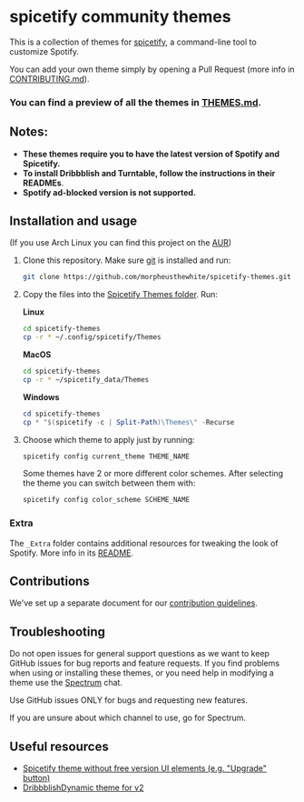# spicetify community themes

This is a collection of themes for [spicetify](https://github.com/khanhas/spicetify-cli), a command-line tool to customize Spotify.

You can add your own theme simply by opening a Pull Request (more info in [CONTRIBUTING.md](./CONTRIBUTING.md)).

### **You can find a preview of all the themes in [THEMES.md](./THEMES.md).**

## Notes:

*   **These themes require you to have the latest version of Spotify and Spicetify.**
*   **To install Dribbblish and Turntable, follow the instructions in their READMEs**.
*   **Spotify ad-blocked version is not supported.**

## Installation and usage

(If you use Arch Linux you can find this project on the [AUR](https://aur.archlinux.org/packages/spicetify-themes-git/))

1.  Clone this repository. Make sure [git](https://git-scm.com/) is installed and run:
    ```bash
    git clone https://github.com/morpheusthewhite/spicetify-themes.git
    ```

2.  Copy the files into the [Spicetify Themes folder](https://github.com/khanhas/spicetify-cli/wiki/Customization#themes). Run:

    **Linux**

    ```bash
    cd spicetify-themes
    cp -r * ~/.config/spicetify/Themes
    ```

    **MacOS**

    ```bash
    cd spicetify-themes
    cp -r * ~/spicetify_data/Themes
    ```

    **Windows**

    ```powershell
    cd spicetify-themes
    cp * "$(spicetify -c | Split-Path)\Themes\" -Recurse
    ```

3.  Choose which theme to apply just by running:
    ```bash
    spicetify config current_theme THEME_NAME
    ```
    Some themes have 2 or more different color schemes. After selecting the theme you can switch between them with:
    ```bash
    spicetify config color_scheme SCHEME_NAME
    ```

### Extra

The `_Extra` folder contains additional resources for tweaking the look of
Spotify. More info in its [README](./\_Extra/README.md).

## Contributions

We've set up a separate document for our [contribution guidelines](./CONTRIBUTING.md).

## Troubleshooting

Do not open issues for general support questions as we want to keep GitHub issues for bug reports and feature requests. If you find problems when using or installing these themes, or you need help in modifying a theme use the [Spectrum](https://spectrum.chat/spicetify) chat.

Use GitHub issues ONLY for bugs and requesting new features.

If you are unsure about which channel to use, go for Spectrum.

## Useful resources

*   [Spicetify theme without free version UI elements (e.g. "Upgrade" button)](https://github.com/Daksh777/SpotifyNoPremium)
*   [DribbblishDynamic theme for v2](https://github.com/JulienMaille/dribbblish-dynamic-theme)
